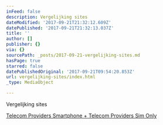 ```yaml
---
inFeed: false
description: Vergelijking sites
dateModified: '2017-09-21T21:32:12.609Z'
datePublished: '2017-09-21T21:32:13.037Z'
title: ''
author: []
publisher: {}
via: {}
sourcePath: _posts/2017-09-21-vergelijking-sites.md
hasPage: true
starred: false
datePublishedOriginal: '2017-09-21T09:54:20.853Z'
url: vergelijking-sites/index.html
_type: MediaObject

---
```

Vergelijking sites

[Telecom Providers ][0][Smartphone + Telecom Providers ][1][Sim Only][2]

[0]: https://thegrid.ai/nederlandse-webwinkels/telecom-providers "Telecom"
[1]: https://thegrid.ai/nederlandse-webwinkels/telecom-providers-2/ "Telecom Providers 2"
[2]: https://thegrid.ai/nederlandse-webwinkels/sim-only/ "Sim Only"
